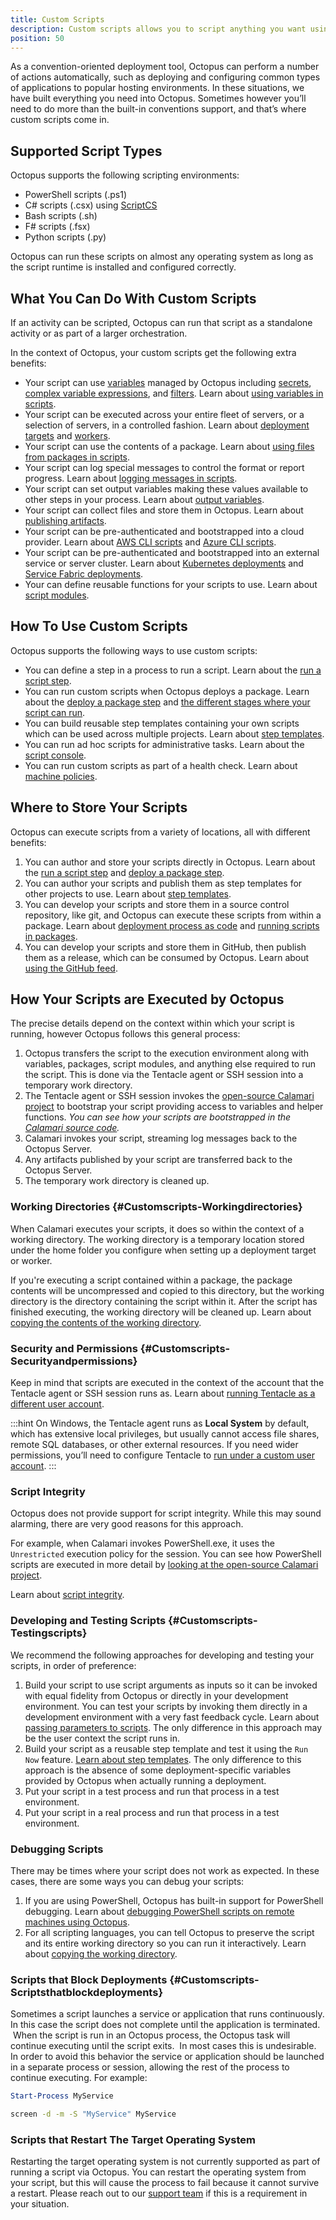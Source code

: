 ```yaml
---
title: Custom Scripts
description: Custom scripts allows you to script anything you want using PowerShell, ScriptCS, F#, Python, or Bash.
position: 50
---
```


As a convention-oriented deployment tool, Octopus can perform a number of actions automatically, such as deploying and configuring common types of applications to popular hosting environments. In these situations, we have built everything you need into Octopus. Sometimes however you’ll need to do more than the built-in conventions support, and that’s where custom scripts come in.

## Supported Script Types

Octopus supports the following scripting environments:

 - PowerShell scripts (.ps1)
 - C# scripts (.csx) using [ScriptCS](https://github.com/scriptcs/scriptcs)
 - Bash scripts (.sh)
 - F# scripts (.fsx)
 - Python scripts (.py)

 Octopus can run these scripts on almost any operating system as long as the script runtime is installed and configured correctly.

## What You Can Do With Custom Scripts

If an activity can be scripted, Octopus can run that script as a standalone activity or as part of a larger orchestration.

In the context of Octopus, your custom scripts get the following extra benefits:

 - Your script can use [variables](/docs/deployment-process/variables/index.md) managed by Octopus including [secrets](/docs/deployment-process/variables/sensitive-variables.md), [complex variable expressions](docs/deployment-process/variables/variable-substitutions.md), and [filters](/docs/deployment-process/variables/variable-filters.md). Learn about [using variables in scripts](using-variables-in-scripts.md).
 - Your script can be executed across your entire fleet of servers, or a selection of servers, in a controlled fashion. Learn about [deployment targets](/docs/infrastructure/deployment-targets/index.md) and [workers](/docs/infrastructure/workers/index.md).
 - Your script can use the contents of a package. Learn about [using files from packages in scripts](scripts-in-packages/reference-files-within-a-package.md).
 - Your script can log special messages to control the format or report progress. Learn about [logging messages in scripts](logging-messages-in-scripts.md).
 - Your script can set output variables making these values available to other steps in your process. Learn about [output variables](/docs/deployment-process/variables/output-variables.md).
 - Your script can collect files and store them in Octopus. Learn about [publishing artifacts](/docs/deployment-process/artifacts.md).
 - Your script can be pre-authenticated and bootstrapped into a cloud provider. Learn about [AWS CLI scripts](aws-cli-scripts.md) and [Azure CLI scripts](azure-powershell-scripts.md).
 - Your script can be pre-authenticated and bootstrapped into an external service or server cluster. Learn about [Kubernetes deployments](/docs/deployment-examples/kubernetes-deployments/index.md) and [Service Fabric deployments](/docs/deployment-examples/azure-deployments/service-fabric/index.md).
 - Your can define reusable functions for your scripts to use. Learn about [script modules](docs/deployment-examples/custom-scripts/script-modules.md).

## How To Use Custom Scripts

Octopus supports the following ways to use custom scripts:

 - You can define a step in a process to run a script. Learn about the [run a script step](run-a-script-step.md).
 - You can run custom scripts when Octopus deploys a package. Learn about the [deploy a package step](/docs/deployment-examples/package-deployments/index.md) and [the different stages where your script can run](/docs/deployment-examples/package-deployments/package-deployment-feature-ordering.md).
 - You can build reusable step templates containing your own scripts which can be used across multiple projects. Learn about [step templates](/docs/deployment-process/steps/custom-step-templates.md).
 - You can run ad hoc scripts for administrative tasks. Learn about the [script console](/docs/administration/managing-infrastructure/script-console.md).
 - You can run custom scripts as part of a health check. Learn about [machine policies](/docs/infrastructure/deployment-targets/machine-policies.md).

## Where to Store Your Scripts

Octopus can execute scripts from a variety of locations, all with different benefits:

  1. You can author and store your scripts directly in Octopus. Learn about the [run a script step](run-a-script-step.md) and [deploy a package step](/docs/deployment-examples/package-deployments/index.md).
  2. You can author your scripts and publish them as step templates for other projects to use. Learn about [step templates](/docs/deployment-process/steps/custom-step-templates.md).
  3. You can develop your scripts and store them in a source control repository, like git, and Octopus can execute these scripts from within a package. Learn about [deployment process as code](/docs/deployment-patterns/deployment-process-as-code.md) and [running scripts in packages](scripts-in-packages/index.md).
  4. You can develop your scripts and store them in GitHub, then publish them as a release, which can be consumed by Octopus. Learn about [using the GitHub feed](/docs/packaging-applications/package-repositories/github-feeds.md).

## How Your Scripts are Executed by Octopus

The precise details depend on the context within which your script is running, however Octopus follows this general process:

 1. Octopus transfers the script to the execution environment along with variables, packages, script modules, and anything else required to run the script. This is done via the Tentacle agent or SSH session into a temporary work directory.
 2. The Tentacle agent or SSH session invokes the [open-source Calamari project](https://github.com/OctopusDeploy/Calamari) to bootstrap your script providing access to variables and helper functions. _You can see how your scripts are bootstrapped in the [Calamari source code](https://github.com/OctopusDeploy/Calamari/blob/master/source/Calamari.Shared/Integration/Scripting)._
 3. Calamari invokes your script, streaming log messages back to the Octopus Server.
 4. Any artifacts published by your script are transferred back to the Octopus Server.
 5. The temporary work directory is cleaned up.

### Working Directories {#Customscripts-Workingdirectories}

When Calamari executes your scripts, it does so within the context of a working directory. The working directory is a temporary location stored under the home folder you configure when setting up a deployment target or worker.

If you're executing a script contained within a package, the package contents will be uncompressed and copied to this directory, but the working directory is the directory containing the script within it. After the script has finished executing, the working directory will be cleaned up. Learn about [copying the contents of the working directory](/docs/support/copy-working-directory.md).

### Security and Permissions {#Customscripts-Securityandpermissions}

Keep in mind that scripts are executed in the context of the account that the Tentacle agent or SSH session runs as. Learn about [running Tentacle as a different user account](/docs/infrastructure/deployment-targets/windows-targets/running-tentacle-under-a-specific-user-account.md).

:::hint
On Windows, the Tentacle agent runs as **Local System** by default, which has extensive local privileges, but usually cannot access file shares, remote SQL databases, or other external resources. If you need wider permissions, you’ll need to configure Tentacle to [run under a custom user account](/docs/infrastructure/deployment-targets/windows-targets/running-tentacle-under-a-specific-user-account.md).
:::

### Script Integrity

Octopus does not provide support for script integrity. While this may sound alarming, there are very good reasons for this approach.

For example, when Calamari invokes PowerShell.exe, it uses the `Unrestricted` execution policy for the session. You can see how PowerShell scripts are executed in more detail by [looking at the open-source Calamari project](https://github.com/OctopusDeploy/Calamari/tree/master/source/Calamari.Shared/Integration/Scripting/WindowsPowerShell).

Learn about [script integrity](/docs/administration/security/script-integrity.md).

### Developing and Testing Scripts {#Customscripts-Testingscripts}

We recommend the following approaches for developing and testing your scripts, in order of preference:

 1. Build your script to use script arguments as inputs so it can be invoked with equal fidelity from Octopus or directly in your development environment. You can test your scripts by invoking them directly in a development environment with a very fast feedback cycle. Learn about [passing parameters to scripts](passing-parameters-to-scripts.md). The only difference in this approach may be the user context the script runs in.
 2. Build your script as a reusable step template and test it using the `Run Now` feature. [Learn about step templates](/docs/deployment-process/steps/custom-step-templates.md). The only difference to this approach is the absence of some deployment-specific variables provided by Octopus when actually running a deployment.
 3. Put your script in a test process and run that process in a test environment.
 4. Put your script in a real process and run that process in a test environment.

 ### Debugging Scripts

 There may be times where your script does not work as expected. In these cases, there are some ways you can debug your scripts:

 1. If you are using PowerShell, Octopus has built-in support for PowerShell debugging. Learn about [debugging PowerShell scripts on remote machines using Octopus](debugging-powershell-scripts/debugging-powershell-scripts-on-remote-machines.md).
 2. For all scripting languages, you can tell Octopus to preserve the script and its entire working directory so you can run it interactively. Learn about [copying the working directory](/docs/support/copy-working-directory.md).

### Scripts that Block Deployments {#Customscripts-Scriptsthatblockdeployments}

Sometimes a script launches a service or application that runs continuously. In this case the script does not complete until the application is terminated.  When the script is run in an Octopus process, the Octopus task will continue executing until the script exits.  In most cases this is undesirable. In order to avoid this behavior the service or application should be launched in a separate process or session, allowing the rest of the process to continue executing. For example:

```powershell PowerShell
Start-Process MyService
```

```bash Bash
screen -d -m -S "MyService" MyService
```

### Scripts that Restart The Target Operating System

Restarting the target operating system is not currently supported as part of running a script via Octopus. You can restart the operating system from your script, but this will cause the process to fail because it cannot survive a restart. Please reach out to our [support team](https://octopus.com/support) if this is a requirement in your situation.